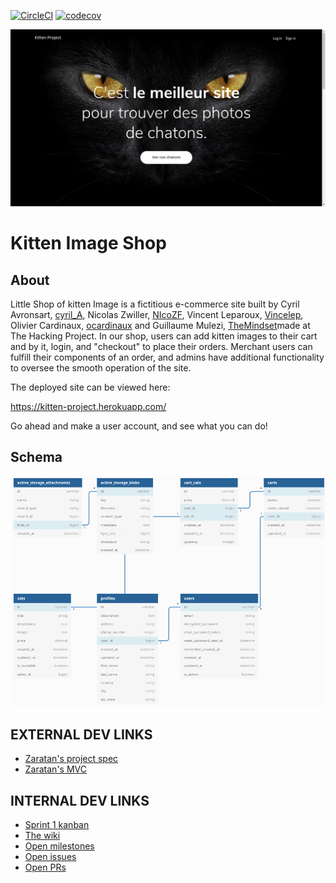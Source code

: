 [![CircleCI](https://circleci.com/gh/ocardinaux/thp_next_kitten_project.svg?style=svg)](https://circleci.com/gh/ocardinaux/thp_next_kitten_project)
[![codecov](https://codecov.io/gh/ocardinaux/thp_next_kitten_project/branch/master/graph/badge.svg)](https://codecov.io/gh/ocardinaux/thp_next_kitten_project)


![](/public/kitten-shop.png)

# Kitten Image Shop

## About

Little Shop of kitten Image is a fictitious e-commerce site built by Cyril Avronsart, [cyril_A](https://github.com/belette06), Nicolas Zwiller, [NIcoZF](https://github.com/NIcoZF), 
Vincent Leparoux, [Vincelep](https://github.com/Vincelep), Olivier Cardinaux, [ocardinaux](https://github.com/ocardinaux) and Guillaume Mulezi, [TheMindset](https://github.com/TheMindset)made at The Hacking Project. In our shop, users can add kitten images to their cart and by it, login, and "checkout" to place their orders. Merchant users can fulfill their components of an order, and admins have additional functionality to oversee the smooth operation of the site.

The deployed site can be viewed here:

https://kitten-project.herokuapp.com/

Go ahead and make a user account, and see what you can do!

## Schema

![](/public/schema.png)

## EXTERNAL DEV LINKS

* [Zaratan's project spec](https://github.com/denispasin/thp_next_session_2/tree/master/Projet1)
* [Zaratan's MVC](https://github.com/denispasin/thp_next_session_2/tree/master/Semaine1)


## INTERNAL DEV LINKS


* [Sprint 1 kanban](https://github.com/ocardinaux/thp_next_kitten_project/projects/1)
* [The wiki](https://github.com/ocardinaux/thp_next_kitten_project/wiki)
* [Open milestones](https://github.com/ocardinaux/thp_next_kitten_project/milestones?direction=asc&sort=due_date)
* [Open issues](https://github.com/ocardinaux/thp_next_kitten_project/issues?q=is%3Aissue+is%3Aopen+sort%3Aupdated-desc)
* [Open PRs](https://github.com/ocardinaux/thp_next_kitten_project/pulls?q=is%3Apr+is%3Aopen)

